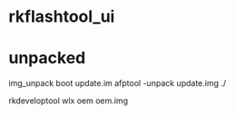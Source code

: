 # rkflashtool_ui

# unpacked
img_unpack boot update.im
afptool -unpack update.img ./

rkdeveloptool wlx oem oem.img